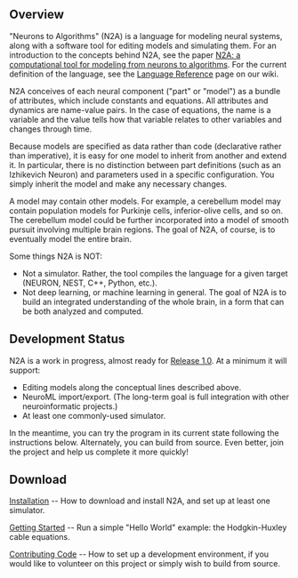 ## Overview ##

"Neurons to Algorithms" (N2A) is a language for modeling neural systems, along with a software tool for editing models and simulating them. For an introduction to the concepts behind N2A, see the paper [N2A: a computational tool for modeling from neurons to algorithms](http://www.frontiersin.org/Neural_Circuits/10.3389/fncir.2014.00001/abstract). For the current definition of the language, see the [Language Reference](https://github.com/frothga/n2a/wiki/LanguageOverview) page on our wiki.

N2A conceives of each neural component ("part" or "model") as a bundle of attributes, which include constants and equations. All attributes and dynamics are name-value pairs. In the case of equations, the name is a variable and the value tells how that variable relates to other variables and changes through time.

Because models are specified as data rather than code (declarative rather than imperative), it is easy for one model to inherit from another and extend it. In particular, there is no distinction between part definitions (such as an Izhikevich Neuron) and parameters used in a specific configuration. You simply inherit the model and make any necessary changes.

A model may contain other models. For example, a cerebellum model may contain population models for Purkinje cells, inferior-olive cells, and so on. The cerebellum model could be further incorporated into a model of smooth pursuit involving multiple brain regions. The goal of N2A, of course, is to eventually model the entire brain.

Some things N2A is NOT:

  * Not a simulator. Rather, the tool compiles the language for a given target (NEURON, NEST, C++, Python, etc.).
  * Not deep learning, or machine learning in general. The goal of N2A is to build an integrated understanding of the whole brain, in a form that can be both analyzed and computed.

## Development Status ##

N2A is a work in progress, almost ready for [Release 1.0](https://github.com/frothga/n2a/milestones). At a minimum it will support:

  * Editing models along the conceptual lines described above.
  * NeuroML import/export. (The long-term goal is full integration with other neuroinformatic projects.)
  * At least one commonly-used simulator.

In the meantime, you can try the program in its current state following the instructions below. Alternately, you can build from source. Even better, join the project and help us complete it more quickly!

## Download ##

[Installation](https://github.com/frothga/n2a/wiki/Installation) -- How to download and install N2A, and set up at least one simulator.

[Getting Started](https://github.com/frothga/n2a/wiki/GettingStarted) -- Run a simple "Hello World" example: the Hodgkin-Huxley cable equations.

[Contributing Code](https://github.com/frothga/n2a/wiki/DeveloperHowTo) -- How to set up a development environment, if you would like to volunteer on this project or simply wish to build from source.
